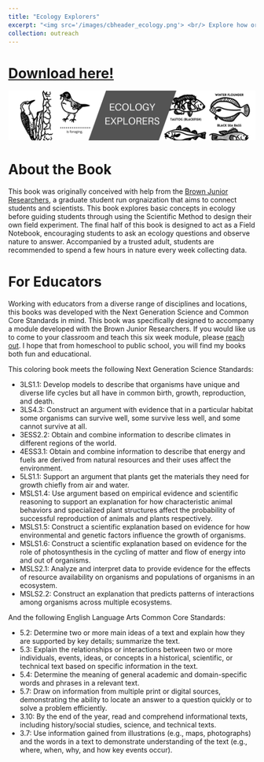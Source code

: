 ```yaml
---
title: "Ecology Explorers"
excerpt: "<img src='/images/cbheader_ecology.png'> <br/> Explore how organisms interact with each other and their environment and conduct an experiment using a Field Notebook."
collection: outreach
---
```

<head>
<!-- Global site tag (gtag.js) - Google Analytics -->
<script async src="https://www.googletagmanager.com/gtag/js?id=UA-174576010-1"></script>
<script>
  window.dataLayer = window.dataLayer || [];
  function gtag(){dataLayer.push(arguments);}
  gtag('js', new Date());

  gtag('config', 'UA-174576010-1');
</script>
</head>

# [Download here!](/files/ecologycoloringbook.pdf)

<img src='/images/cbheader_ecology.png'>

# About the Book
This book was originally conceived with help from the [Brown Junior Researchers](https://www.facebook.com/brownjuniorresearchers), a graduate student run orgnaization that aims to connect students and scientists. This book explores basic concepts in ecology before guiding students through using the Scientific Method to design their own field experiment. The final half of this book is designed to act as a Field Notebook, encouraging students to ask an ecology questions and observe nature to answer. Accompanied by a trusted adult, students are recommended to spend a few hours in nature every week collecting data.

# For Educators
Working with educators from a diverse range of disciplines and locations, this books was developed with the Next Generation Science and Common Core Standards in mind. This book was specifically designed to accompany a module developed with the Brown Junior Researchers. If you would like us to come to your classroom and teach this six week module, please [reach out](mailto:maya_weissman@brown.edu). I hope that from homeschool to public school, you will find my books both fun and educational.

This coloring book meets the following Next Generation Science Standards:
* 3LS1.1: Develop models to describe that organisms have unique and diverse life cycles but all have in common birth, growth, reproduction, and death.
* 3LS4.3: Construct an argument with evidence that in a particular habitat some organisms can survive well, some survive less well, and some cannot survive at all.
* 3ESS2.2: Obtain and combine information to describe climates in different regions of the world.
* 4ESS3.1: Obtain and combine information to describe that energy and fuels are derived from natural resources and their uses affect the environment.
* 5LS1.1: Support an argument that plants get the materials they need for growth chiefly from air and water.
* MSLS1.4: Use argument based on empirical evidence and scientific reasoning to support an explanation for how characteristic animal behaviors and specialized plant structures affect the probability of successful reproduction of animals and plants respectively.
* MSLS1.5: Construct a scientific explanation based on evidence for how environmental and genetic factors influence the growth of organisms.
* MSLS1.6: Construct a scientific explanation based on evidence for the role of photosynthesis in the cycling of matter and flow of energy into and out of organisms.
* MSLS2.1: Analyze and interpret data to provide evidence for the effects of resource availability on organisms and populations of organisms in an ecosystem.
* MSLS2.2: Construct an explanation that predicts patterns of interactions among organisms across multiple ecosystems.

And the following English Language Arts Common Core Standards:
* 5.2: Determine two or more main ideas of a text and explain how they are supported by key details; summarize the text.
* 5.3: Explain the relationships or interactions between two or more individuals, events, ideas, or concepts in a historical, scientific, or technical text based on specific information in the text.
* 5.4: Determine the meaning of general academic and domain-specific words and phrases in a relevant text.
* 5.7: Draw on information from multiple print or digital sources, demonstrating the ability to locate an answer to a question quickly or to solve a problem efficiently.
* 3.10: By the end of the year, read and comprehend informational texts, including history/social studies, science, and technical texts.
* 3.7: Use information gained from illustrations (e.g., maps, photographs) and the words in a text to demonstrate understanding of the text (e.g., where, when, why, and how key events occur). 
